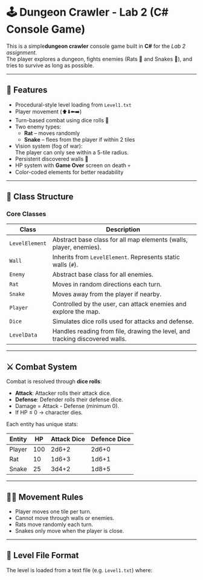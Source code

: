 # 🕹️ Dungeon Crawler - Lab 2 (C# Console Game)

This is a simple**dungeon crawler** console game built in **C#** for the *Lab 2 assignment*.  
The player explores a dungeon, fights enemies (Rats 🐀 and Snakes 🐍), and tries to survive as long as possible.

---

## 🎯 Features

- Procedural-style level loading from `Level1.txt`
- Player movement (⬆️⬇️⬅️➡️)
- Turn-based combat using dice rolls 🎲
- Two enemy types:
  - **Rat** – moves randomly
  - **Snake** – flees from the player if within 2 tiles
- Vision system (fog of war):  
  The player can only see within a 5-tile radius.
- Persistent discovered walls 🧱
- HP system with **Game Over** screen on death 💀
- Color-coded elements for better readability

---

## 🧩 Class Structure

### Core Classes
| Class | Description |
|-------|--------------|
| `LevelElement` | Abstract base class for all map elements (walls, player, enemies). |
| `Wall` | Inherits from `LevelElement`. Represents static walls (`#`). |
| `Enemy` | Abstract base class for all enemies. |
| `Rat` | Moves in random directions each turn. |
| `Snake` | Moves away from the player if nearby. |
| `Player` | Controlled by the user, can attack enemies and explore the map. |
| `Dice` | Simulates dice rolls used for attacks and defense. |
| `LevelData` | Handles reading from file, drawing the level, and tracking discovered walls. |

---

## ⚔️ Combat System

Combat is resolved through **dice rolls**:

- **Attack**: Attacker rolls their attack dice.
- **Defense**: Defender rolls their defense dice.
- Damage = Attack - Defense (minimum 0).
- If HP ≤ 0 → character dies.

Each entity has unique stats:

| Entity | HP | Attack Dice | Defence Dice |
|---------|----|--------------|---------------|
| Player | 100 | 2d6+2 | 2d6+0 |
| Rat | 10 | 1d6+3 | 1d6+1 |
| Snake | 25 | 3d4+2 | 1d8+5 |

---

## 🚶‍♂️ Movement Rules

- Player moves one tile per turn.
- Cannot move through walls or enemies.
- Rats move randomly each turn.
- Snakes only move when the player is close.

---

## 🧱 Level File Format

The level is loaded from a text file (e.g. `Level1.txt`) where:
